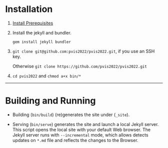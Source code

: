 # Installation

1. [Install Prerequisites](https://jekyllrb.com/docs/installation/)

1. Install the jekyll and bundler.

    `gem install jekyll bundler`

1. `git clone git@github.com:pvis2022/pvis2022.git`, if you use an SSH key.

    Otherwise `git clone https://github.com/pvis2022/pvis2022.git`

1. `cd pvis2022` and `chmod a+x bin/*`

---

# Building and Running

- Building (`bin/build`) (re)generates the site under (`_site`).

- Serving (`bin/serve`) generates the site and launch a local Jekyll server.  This script opens the local site with your default Web browser.  The Jekyll server runs with `--incremental` mode, which allows detects updates on `*.md` file and reflects the changes to the Browser.
